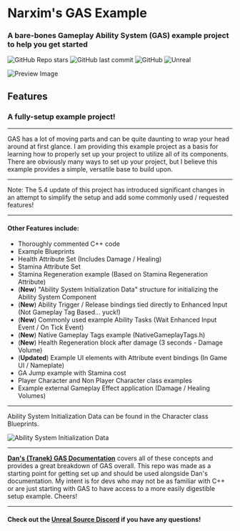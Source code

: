 # Narxim's GAS Example
### A bare-bones Gameplay Ability System (GAS) example project to help you get started

![GitHub Repo stars](https://img.shields.io/github/stars/Narxim/Narxim-GAS-Example?style=flat-square)
![GitHub last commit](https://img.shields.io/github/last-commit/Narxim/Narxim-GAS-Tutorial?style=flat-square)
![GitHub](https://img.shields.io/github/license/Narxim/Narxim-GAS-Example?style=flat-square)
![Unreal](https://img.shields.io/badge/Unreal_Engine_Versions-_(4.26+)_(5.0+)_Current_Version_(5.4)_-informational?style=flat-square)

![Preview Image](https://i.imgur.com/4XLuHTa.png)

## Features

### A fully-setup example project!
___

GAS has a lot of moving parts and can be quite daunting to wrap your head around at first glance. I am providing this example project as a basis for learning how to properly set up your project to utilize all of its components. There are obviously many ways to set up your project, but I believe this example provides a simple, versatile base to build upon.

---

<p>Note: The 5.4 update of this project has introduced significant changes in an attempt to simplify the setup and add some commonly used / requested features!</p>

___

#### Other Features include:
- Thoroughly commented C++ code
- Example Blueprints
- Health Attribute Set (Includes Damage / Healing)
- Stamina Attribute Set
- Stamina Regeneration example (Based on Stamina Regeneration Attribute)
- (**New**) "Ability System Initialization Data" structure for initializing the Ability System Component
- (**New**) Ability Trigger / Release bindings tied directly to Enhanced Input (Not Gameplay Tag Based... yuck!)
- (**New**) Commonly used example Ability Tasks (Wait Enhanced Input Event / On Tick Event)
- (**New**) Native Gameplay Tags example (NativeGameplayTags.h)
- (**New**) Health Regeneration block after damage (3 seconds - Damage Volume)
- (**Updated**) Example UI elements with Attribute event bindings (In Game UI / Nameplate)
- GA Jump example with Stamina cost
- Player Character and Non Player Character class examples
- Example external Gameplay Effect application (Damage / Healing Volumes)
---
Ability System Initialization Data can be found in the Character class Blueprints.

![Ability System Initialization Data](https://i.imgur.com/GJ5iSVy.png)
___

[**Dan's (Tranek) GAS Documentation**](https://github.com/tranek/GASDocumentation) covers all of these concepts and provides a great breakdown of GAS overall. This repo was made as a starting point for getting set up and should be used alongside Dan's documentation. My intent is for devs who may not be as familiar with C++ or are just starting with GAS to have access to a more easily digestible setup example. Cheers!

___

#### Check out the **[Unreal Source Discord](https://discord.gg/unrealsource)** if you have any questions!
